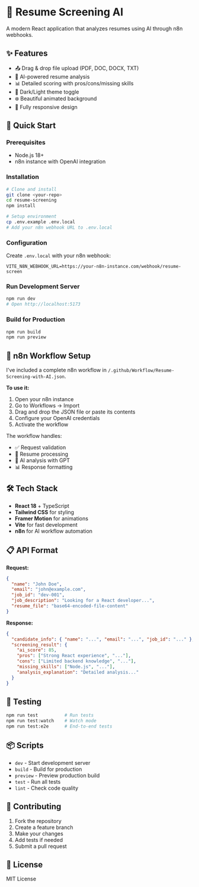 # 🎯 Resume Screening AI

A modern React application that analyzes resumes using AI through n8n webhooks.

## ✨ Features

- 📤 Drag & drop file upload (PDF, DOC, DOCX, TXT)
- 🤖 AI-powered resume analysis
- 📊 Detailed scoring with pros/cons/missing skills
- 🌙 Dark/Light theme toggle
- ❄️ Beautiful animated background
- 📱 Fully responsive design

## 🚀 Quick Start

### Prerequisites
- Node.js 18+
- n8n instance with OpenAI integration

### Installation

```bash
# Clone and install
git clone <your-repo>
cd resume-screening
npm install

# Setup environment
cp .env.example .env.local
# Add your n8n webhook URL to .env.local
```

### Configuration

Create `.env.local` with your n8n webhook:
```env
VITE_N8N_WEBHOOK_URL=https://your-n8n-instance.com/webhook/resume-screen
```

### Run Development Server

```bash
npm run dev
# Open http://localhost:5173
```

### Build for Production

```bash
npm run build
npm run preview
```

## 🔧 n8n Workflow Setup

I've included a complete n8n workflow in `/.github/Workflow/Resume-Screening-with-AI.json`.

**To use it:**
1. Open your n8n instance
2. Go to Workflows → Import
3. Drag and drop the JSON file or paste its contents
4. Configure your OpenAI credentials
5. Activate the workflow

The workflow handles:
- ✅ Request validation
- 🔄 Resume processing 
- 🤖 AI analysis with GPT
- 📊 Response formatting

## 🛠️ Tech Stack

- **React 18** + TypeScript
- **Tailwind CSS** for styling
- **Framer Motion** for animations
- **Vite** for fast development
- **n8n** for AI workflow automation

## 📋 API Format

**Request:**
```json
{
  "name": "John Doe",
  "email": "john@example.com", 
  "job_id": "dev-001",
  "job_description": "Looking for a React developer...",
  "resume_file": "base64-encoded-file-content"
}
```

**Response:**
```json
{
  "candidate_info": { "name": "...", "email": "...", "job_id": "..." },
  "screening_result": {
    "ai_score": 85,
    "pros": ["Strong React experience", "..."],
    "cons": ["Limited backend knowledge", "..."], 
    "missing_skills": ["Node.js", "..."],
    "analysis_explanation": "Detailed analysis..."
  }
}
```

## 🧪 Testing

```bash
npm run test          # Run tests
npm run test:watch    # Watch mode
npm run test:e2e      # End-to-end tests
```

## 📦 Scripts

- `dev` - Start development server
- `build` - Build for production
- `preview` - Preview production build
- `test` - Run all tests
- `lint` - Check code quality

## 🤝 Contributing

1. Fork the repository
2. Create a feature branch
3. Make your changes
4. Add tests if needed
5. Submit a pull request

## 📄 License

MIT License